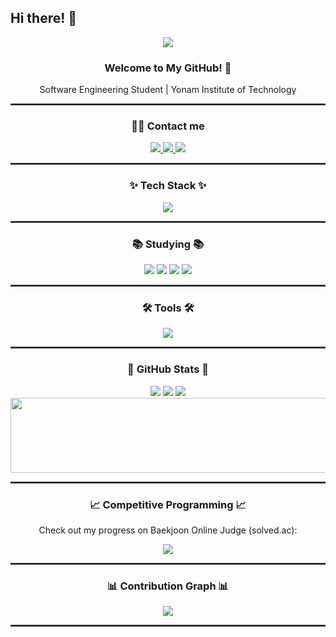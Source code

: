 ## Hi there! 👋

<!-- 타이틀 -->
<div align="center">
  <img src="https://capsule-render.vercel.app/api?type=waving&color=gradient&height=300&section=header&text=Gri22ly&fontSize=70&animation=fadeIn" />
</div>

<!-- 소개 -->
<h3 align="center">Welcome to My GitHub! 🚀</h3>
<p align="center">Software Engineering Student | Yonam Institute of Technology</p>

<hr style="border: 0.3px solid #444;">

<!-- Contact -->
<h3 align="center">🧑‍💻 Contact me </h3>
<div align="center">
  <a href="mailto:rla005@naver.com">
    <img src="https://img.shields.io/badge/Naver-D14836?style=for-the-badge&logo=gmail&logoColor=white" />
  </a>
  <a href="mailto:rla030526@gmail.com">
    <img src="https://img.shields.io/badge/Gmail-EA4335?style=for-the-badge&logo=Gmail&logoColor=white" />
  </a>
  <a href="https://www.instagram.com/gri22ly">
    <img src="https://img.shields.io/badge/Instagram-E4405F?style=for-the-badge&logo=Instagram&logoColor=white" />
  </a>
</div>

<hr style="border: 0.3px solid #444;">

<!-- Tech Stack -->
<h3 align="center">✨ Tech Stack ✨</h3>
<div align="center">
  <img src="https://skillicons.dev/icons?i=html,css,js,python,java,cpp" />
</div>

<hr style="border: 0.3px solid #444;">

<!-- Studying -->
<h3 align="center">📚 Studying 📚</h3>
<div align="center">
  <img src="https://img.shields.io/badge/c++-00599C?style=for-the-badge&logo=c%2B%2B&logoColor=white" />
  <img src="https://img.shields.io/badge/mysql-4479A1?style=for-the-badge&logo=mysql&logoColor=white" />
  <img src="https://img.shields.io/badge/Oracle-F80000?style=for-the-badge&logo=oracle&logoColor=white" />
  <img src="https://img.shields.io/badge/pandas-150458?style=for-the-badge&logo=pandas&logoColor=white" />
</div>

<hr style="border: 0.3px solid #444;">

<!-- Tools -->
<h3 align="center">🛠 Tools 🛠</h3>
<div align="center">
  <img src="https://skillicons.dev/icons?i=vscode,eclipse,git,github,notion,arduino" />
</div>

<hr style="border: 0.3px solid #444;">

<!-- GitHub Stats -->
<h3 align="center">🌟 GitHub Stats 🌟</h3>
<div align="center">
  <img src="https://github-readme-stats.vercel.app/api?username=Junseung0526&show_icons=true&theme=dark&count_private=true&hide_border=true&bg_color=0D1117&animate=true" />
  <img src="https://github-readme-streak-stats.herokuapp.com/?user=Junseung0526&theme=dark&hide_border=true&background=0D1117&animate=true" />
  <img src="https://github-readme-stats.vercel.app/api/top-langs/?username=Junseung0526&layout=compact&theme=dark&hide_border=true&bg_color=0D1117&animate=true" />
  <a href="https://www.gitanimals.org/en_US?utm_medium=image&utm_source=Junseung0526&utm_content=line">
    <img src="https://render.gitanimals.org/lines/Junseung0526?pet-id=700401287686369730" width="600" height="120"/>
  </a>
</div>

<hr style="border: 0.3px solid #444;">

<!-- Competitive Programming -->
<h3 align="center">📈 Competitive Programming 📈</h3>
<div align="center">
  <p>Check out my progress on Baekjoon Online Judge (solved.ac):</p>
  <a href="https://solved.ac/rla005/">
    <img src="http://mazassumnida.wtf/api/v2/generate_badge?boj=rla005" />
  </a>
</div>

<hr style="border: 0.3px solid #444;">

<!-- 활동 그래프 -->
<h3 align="center">📊 Contribution Graph 📊</h3>
<div align="center">
  <img src="https://github-readme-activity-graph.vercel.app/graph?username=Junseung0526&theme=github-dark&bg_color=0D1117&hide_border=true&animate=true" />
</div>

<hr style="border: 0.3px solid #444;">
